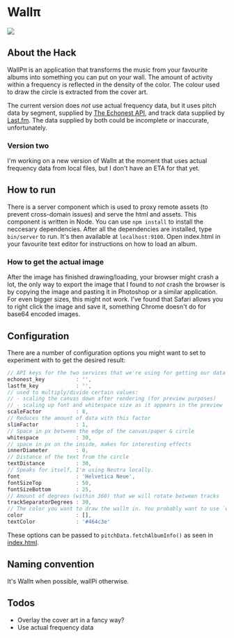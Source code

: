 # Wallπ
![](https://dl.dropboxusercontent.com/u/4905073/Wall%CF%80/examples.png)

## About the Hack
WallPπ is an application that transforms the music from your favourite albums into something you can put on your wall. The amount of activity within a frequency is reflected in the density of the color. The colour used to draw the circle is extracted from the cover art.

The current version does _not_ use actual frequency data, but it uses pitch data by segment, supplied by [The Echonest API](http://developer.echonest.com/docs/v4/track.html), and track data supplied by [Last.fm](http://www.last.fm/api/show/album.getInfo). The data supplied by both could be incomplete or inaccurate, unfortunately.

### Version two
I'm working on a new version of Wallπ at the moment that uses actual frequency data from local files, but I don't have an ETA for that yet.

## How to run
There is a server component which is used to proxy remote assets (to prevent cross-domain issues) and serve the html and assets. This component is written in Node. You can use `npm install` to install the neccesary dependencies. After all the dependencies are installed, type `bin/server` to run. It's then available at `localhost:9100`. Open index.html in your favourite text editor for instructions on how to load an album.

### How to get the actual image
After the image has finished drawing/loading, your browser might crash a lot, the only way to export the image that I found to _not_ crash the browser is by copying the image and pasting it in Photoshop or a similar application. For even bigger sizes, this might not work. I've found that Safari allows you to right click the image and save it, something Chrome doesn't do for base64 encoded images.

## Configuration
There are a number of configuration options you might want to set to experiment with to get the desired result:

```javascript
// API keys for the two services that we're using for getting our data
echonest_key          : '',
lastfm_key            : '',
// used to multiply/divide certain values:
// - scaling the canvas down after rendering (for preview purposes)
// - scaling up font and whitespace size as it appears in the preview
scaleFactor           : 8,
// Reduces the amount of data with this factor
slimFactor            : 1,
// Space in px between the edge of the canvas/paper & circle
whitespace            : 30,
// space in px on the inside, makes for interesting effects
innerDiameter         : 0,
// Distance of the text from the circle
textDistance          : 30,
// Speaks for itself, I'm using Neutra locally.
font                  : 'Helvetica Neue',
fontSizeTop           : 50,
fontSizeBottom        : 25,
// Amount of degrees (within 360) that we will rotate between tracks
trackSeparatorDegrees : 30,
// The color you want to draw the wallπ in. You probably want to use `wallPi.extractCoverColor` for this. format is [r,b,g]
color                 : [],
textColor             : '#464c3e'
```

These options can be passed to `pitchData.fetchAlbumInfo()` as seen in [index.html](https://github.com/marcohamersma/WallPi/blob/master/public/index.html).

## Naming convention
It's Wallπ when possible, wallPi otherwise.

## Todos
-  Overlay the cover art in a fancy way?
-  Use actual frequency data
